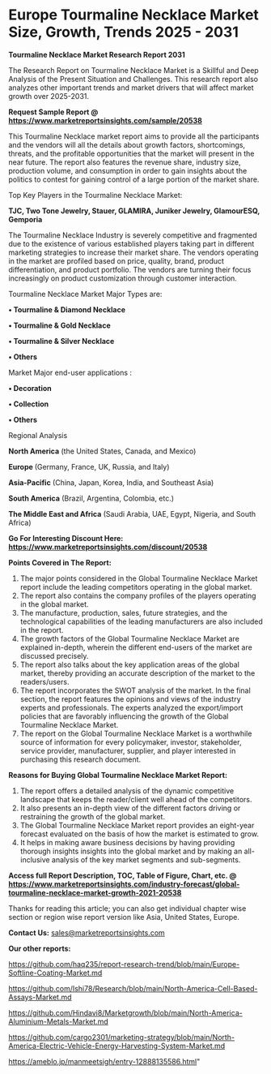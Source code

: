 # Europe Tourmaline Necklace Market Size, Growth, Trends 2025 - 2031

<strong>Tourmaline Necklace Market Research Report 2031</strong>

The Research Report on Tourmaline Necklace Market is a Skillful and Deep Analysis of the Present Situation and Challenges. This research report also analyzes other important trends and market drivers that will affect market growth over 2025-2031.

<strong>Request Sample Report @ <a href=https://www.marketreportsinsights.com/sample/20538>https://www.marketreportsinsights.com/sample/20538</a></strong>

This Tourmaline Necklace market report aims to provide all the participants and the vendors will all the details about growth factors, shortcomings, threats, and the profitable opportunities that the market will present in the near future. The report also features the revenue share, industry size, production volume, and consumption in order to gain insights about the politics to contest for gaining control of a large portion of the market share.

Top Key Players in the Tourmaline Necklace Market:

<strong>TJC, Two Tone Jewelry, Stauer, GLAMIRA, Juniker Jewelry, GlamourESQ, Gemporia</strong>

The Tourmaline Necklace Industry is severely competitive and fragmented due to the existence of various established players taking part in different marketing strategies to increase their market share. The vendors operating in the market are profiled based on price, quality, brand, product differentiation, and product portfolio. The vendors are turning their focus increasingly on product customization through customer interaction.

Tourmaline Necklace Market Major Types are:

<strong>• Tourmaline & Diamond Necklace

• Tourmaline & Gold Necklace

• Tourmaline & Silver Necklace

• Others</strong>

Market Major end-user applications :

<strong>• Decoration

• Collection

• Others</strong>

Regional Analysis

</u><strong><b>North America</b></strong> (the United States, Canada, and Mexico)

<strong><b>Europe </b></strong>(Germany, France, UK, Russia, and Italy)

<strong><b>Asia-Pacific</b></strong> (China, Japan, Korea, India, and Southeast Asia)

<strong><b>South America</b></strong> (Brazil, Argentina, Colombia, etc.)

<strong><b>The Middle East and Africa</b></strong> (Saudi Arabia, UAE, Egypt, Nigeria, and South Africa)

<strong>Go For Interesting Discount Here: <a href=https://www.marketreportsinsights.com/discount/20538>https://www.marketreportsinsights.com/discount/20538</a></strong>

<strong>Points Covered in The Report:</strong>
<ol>
  <li>The major points considered in the Global Tourmaline Necklace Market report include the leading competitors operating in the global market.</li>
  <li>The report also contains the company profiles of the players operating in the global market.</li>
  <li>The manufacture, production, sales, future strategies, and the technological capabilities of the leading manufacturers are also included in the report.</li>
  <li>The growth factors of the Global Tourmaline Necklace Market are explained in-depth, wherein the different end-users of the market are discussed precisely.</li>
  <li>The report also talks about the key application areas of the global market, thereby providing an accurate description of the market to the readers/users.</li>
  <li>The report incorporates the SWOT analysis of the market. In the final section, the report features the opinions and views of the industry experts and professionals. The experts analyzed the export/import policies that are favorably influencing the growth of the Global Tourmaline Necklace Market.</li>
  <li>The report on the Global Tourmaline Necklace Market is a worthwhile source of information for every policymaker, investor, stakeholder, service provider, manufacturer, supplier, and player interested in purchasing this research document.</li>
</ol>
<strong>Reasons for Buying Global Tourmaline Necklace Market Report:</strong>

<ol>
  <li>The report offers a detailed analysis of the dynamic competitive landscape that keeps the reader/client well ahead of the competitors.</li>
  <li>It also presents an in-depth view of the different factors driving or restraining the growth of the global market.</li>
  <li>The Global Tourmaline Necklace Market report provides an eight-year forecast evaluated on the basis of how the market is estimated to grow.</li>
  <li>It helps in making aware business decisions by having providing thorough insights insights into the global market and by making an all-inclusive analysis of the key market segments and sub-segments.</li>
</ol>
<strong>Access full Report Description, TOC, Table of Figure, Chart, etc. @ <a href=https://www.marketreportsinsights.com/industry-forecast/global-tourmaline-necklace-market-growth-2021-20538>https://www.marketreportsinsights.com/industry-forecast/global-tourmaline-necklace-market-growth-2021-20538</a></strong>


Thanks for reading this article; you can also get individual chapter wise section or region wise report version like Asia, United States, Europe.

<strong>Contact Us:</strong>
sales@marketreportsinsights.com

<strong>Our other reports:</strong>

<a href=https://github.com/haq235/report-research-trend/blob/main/Europe-Softline-Coating-Market.md>https://github.com/haq235/report-research-trend/blob/main/Europe-Softline-Coating-Market.md</a>

<a href=https://github.com/Ishi78/Research/blob/main/North-America-Cell-Based-Assays-Market.md>https://github.com/Ishi78/Research/blob/main/North-America-Cell-Based-Assays-Market.md</a>

<a href=https://github.com/Hindavi8/Marketgrowth/blob/main/North-America-Aluminium-Metals-Market.md>https://github.com/Hindavi8/Marketgrowth/blob/main/North-America-Aluminium-Metals-Market.md</a>

<a href=https://github.com/cargo2301/marketing-strategy/blob/main/North-America-Electric-Vehicle-Energy-Harvesting-System-Market.md>https://github.com/cargo2301/marketing-strategy/blob/main/North-America-Electric-Vehicle-Energy-Harvesting-System-Market.md</a>

<a href=https://ameblo.jp/manmeetsigh/entry-12888135586.html>https://ameblo.jp/manmeetsigh/entry-12888135586.html</a>"
